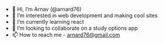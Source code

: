 - 👋 Hi, I’m Arnav (@arnard76)
- 👀 I’m interested in web development and making cool sites
- 🌱 I’m currently learning react
- 💞️ I’m looking to collaborate on a study options app
- 📫 How to reach me - arnard76@gmail.com

<!---
arnard76/arnard76 is a ✨ special ✨ repository because its `README.md` (this file) appears on your GitHub profile.
You can click the Preview link to take a look at your changes.
--->
